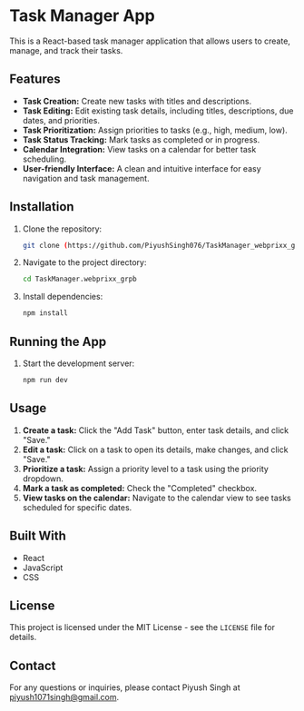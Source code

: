 
# Task Manager App

This is a React-based task manager application that allows users to create, manage, and track their tasks. 

## Features

* **Task Creation:** Create new tasks with titles and descriptions.
* **Task Editing:** Edit existing task details, including titles, descriptions, due dates, and priorities.
* **Task Prioritization:** Assign priorities to tasks (e.g., high, medium, low).
* **Task Status Tracking:** Mark tasks as completed or in progress.
* **Calendar Integration:** View tasks on a calendar for better task scheduling.
* **User-friendly Interface:** A clean and intuitive interface for easy navigation and task management.

## Installation

1. Clone the repository:
   ```bash
   git clone (https://github.com/PiyushSingh076/TaskManager_webprixx_grpb.git)
   ```

2. Navigate to the project directory:
   ```bash
   cd TaskManager.webprixx_grpb
   ```

3. Install dependencies:
   ```bash
   npm install
   ```

## Running the App

1. Start the development server:
   ```bash
   npm run dev
   ```

## Usage

1. **Create a task:** Click the "Add Task" button, enter task details, and click "Save."
2. **Edit a task:** Click on a task to open its details, make changes, and click "Save."
3. **Prioritize a task:** Assign a priority level to a task using the priority dropdown.
4. **Mark a task as completed:** Check the "Completed" checkbox.
5. **View tasks on the calendar:** Navigate to the calendar view to see tasks scheduled for specific dates.

## Built With

* React
* JavaScript
* CSS

## License

This project is licensed under the MIT License - see the `LICENSE` file for details.

## Contact

For any questions or inquiries, please contact Piyush Singh at piyush1071singh@gmail.com.
